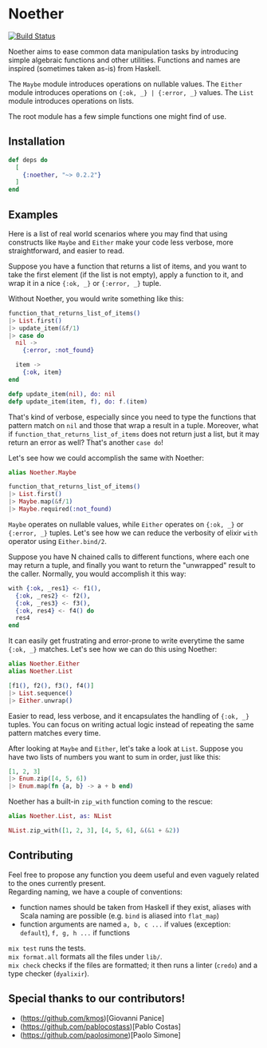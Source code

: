 # Noether

[![Build Status](https://travis-ci.com/sphaso/noether.svg?branch=master)](https://travis-ci.com/sphaso/noether)

Noether aims to ease common data manipulation tasks by introducing simple algebraic functions and other utilities.
Functions and names are inspired (sometimes taken as-is) from Haskell.

The `Maybe` module introduces operations on nullable values.
The `Either` module introduces operations on `{:ok, _} | {:error, _}` values.
The `List` module introduces operations on lists.

The root module has a few simple functions one might find of use.

## Installation

```elixir
def deps do
  [
    {:noether, "~> 0.2.2"}
  ]
end
```

## Examples

Here is a list of real world scenarios where you may find that using constructs like `Maybe` and `Either` make your code less verbose, more straightforward, and easier to read.

Suppose you have a function that returns a list of items, and you want to take the first element (if the list is not empty), apply a function to it, and wrap it in a nice `{:ok, _}` or `{:error, _}` tuple.

Without Noether, you would write something like this:

```elixir
function_that_returns_list_of_items()
|> List.first()
|> update_item(&f/1)
|> case do
  nil ->
    {:error, :not_found}

  item ->
    {:ok, item}
end

defp update_item(nil), do: nil
defp update_item(item, f), do: f.(item)
```

That's kind of verbose, especially since you need to type the functions that pattern match on `nil` and those that wrap a result in a tuple. Moreover, what if `function_that_returns_list_of_items` does not return just a list, but it may return an error as well? That's another `case do`!

Let's see how we could accomplish the same with Noether:

```elixir
alias Noether.Maybe

function_that_returns_list_of_items()
|> List.first()
|> Maybe.map(&f/1)
|> Maybe.required(:not_found)
```

`Maybe` operates on nullable values, while `Either` operates on `{:ok, _}` or `{:error, _}` tuples. Let's see how we can reduce the verbosity of elixir `with` operator using `Either.bind/2`.

Suppose you have N chained calls to different functions, where each one may return a tuple, and finally you want to return the "unwrapped" result to the caller. Normally, you would accomplish it this way:

```elixir
with {:ok, _res1} <- f1(),
  {:ok, _res2} <- f2(),
  {:ok, _res3} <- f3(),
  {:ok, res4} <- f4() do
  res4
end
```

It can easily get frustrating and error-prone to write everytime the same `{:ok, _}` matches. Let's see how we can do this using Noether:

```elixir
alias Noether.Either
alias Noether.List

[f1(), f2(), f3(), f4()]
|> List.sequence()
|> Either.unwrap()
```

Easier to read, less verbose, and it encapsulates the handling of `{:ok, _}` tuples. You can focus on writing actual logic instead of repeating the same pattern matches every time.

After looking at `Maybe` and `Either`, let's take a look at `List`. Suppose you have two lists of numbers you want to sum in order, just like this:

```elixir
[1, 2, 3]
|> Enum.zip([4, 5, 6])
|> Enum.map(fn {a, b} -> a + b end)
```

Noether has a built-in `zip_with` function coming to the rescue:

```elixir
alias Noether.List, as: NList

NList.zip_with([1, 2, 3], [4, 5, 6], &(&1 + &2))
```

## Contributing

Feel free to propose any function you deem useful and even vaguely related to the ones currently present.    
Regarding naming, we have a couple of conventions:    
- function names should be taken from Haskell if they exist, aliases with Scala naming are possible (e.g. `bind` is aliased into `flat_map`)    
- function arguments are named `a, b, c ...` if values (exception: `default`), `f, g, h ...` if functions    

`mix test` runs the tests.    
`mix format.all` formats all the files under `lib/`.    
`mix check` checks if the files are formatted; it then runs a linter (`credo`) and a type checker (`dyalixir`).    

## Special thanks to our contributors!
- (https://github.com/kmos)[Giovanni Panice]    
- (https://github.com/pablocostass)[Pablo Costas]    
- (https://github.com/paolosimone)[Paolo Simone]
